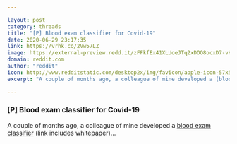 ```yaml
---

layout: post
category: threads
title: "[P] Blood exam classifier for Covid-19"
date: 2020-06-29 23:17:35
link: https://vrhk.co/2Vw57LZ
image: https://external-preview.redd.it/zFFkfEx41XLUoeJTq2xDOO8ocxD7-vKt-_SiPfnNZ2g.jpg?width=400&height=209.42408377&auto=webp&crop=400:209.42408377,smart&s=ff7575308c4401a4d423e97e0ed5af2ace2325e7
domain: reddit.com
author: "reddit"
icon: http://www.redditstatic.com/desktop2x/img/favicon/apple-icon-57x57.png
excerpt: "A couple of months ago, a colleague of mine developed a [blood exam classifier](<https://github.com/soares-f/ER-CoV>) (link includes whitepaper)..."

---
```


### [P] Blood exam classifier for Covid-19

A couple of months ago, a colleague of mine developed a [blood exam classifier](<https://github.com/soares-f/ER-CoV>) (link includes whitepaper)...